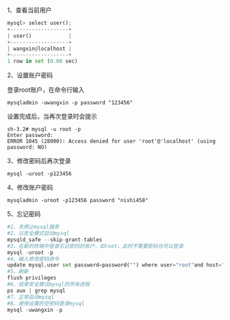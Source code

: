 1、查看当前用户

```python
mysql> select user();
+-------------------+
| user()            |
+-------------------+
| wangxin@localhost |
+-------------------+
1 row in set (0.00 sec)
```

2、设置账户密码

登录root账户，在命令行输入

```
mysqladmin -uwangxin -p password "123456"
```

设置完成后，当再次登录时会提示

```
sh-3.2# mysql -u root -p
Enter password: 
ERROR 1045 (28000): Access denied for user 'root'@'localhost' (using password: NO)
```

3、修改密码后再次登录

```
mysql -uroot -p123456
```

4、修改账户密码

```
mysqladmin -uroot -p123456 password "nishi458"
```

5、忘记密码

```python
#1、先停止mysql服务
#2、以安全模式启动mysql
mysqld_safe --skip-grant-tables
#3、在新的终端中登录忘记密码的账户，如root，此时不需要密码也可以登录
mysql -uroot -p
#4、输入修改密码命令
update mysql.user set password=password("") where user="root"and host="localhost";
#5、刷新
flush privileges
#6、结束安全模式mysql的所有进程
ps aux | grep mysql
#7、正常启动mysql
#8、使用设置的空密码登录mysql
mysql -uwangxin -p
```

